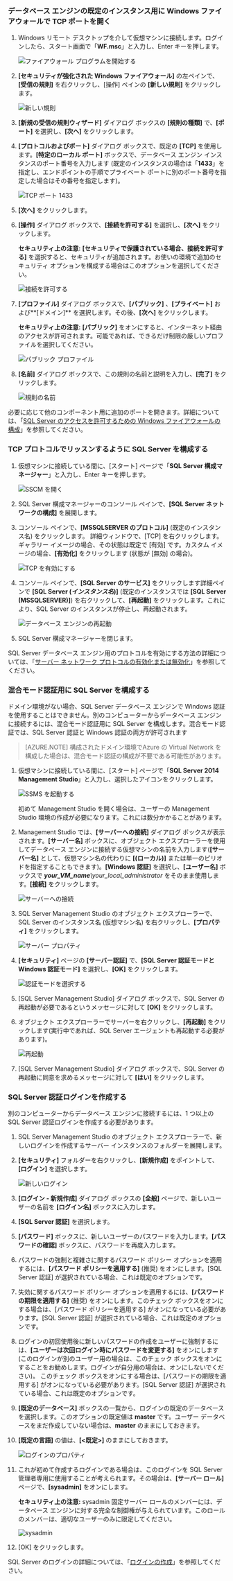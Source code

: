 ### データベース エンジンの既定のインスタンス用に Windows ファイアウォールで TCP ポートを開く

1. Windows リモート デスクトップを介して仮想マシンに接続します。ログインしたら、スタート画面で「**WF.msc**」と入力し、Enter キーを押します。 

	![ファイアウォール プログラムを開始する](./media/virtual-machines-sql-server-connection-steps/12Open-WF.png)
2. **[セキュリティが強化された Windows ファイアウォール]** の左ペインで、**[受信の規則]** を右クリックし、[操作] ペインの **[新しい規則]** をクリックします。

	![新しい規則](./media/virtual-machines-sql-server-connection-steps/13New-FW-Rule.png)

3. **[新規の受信の規則ウィザード]** ダイアログ ボックスの **[規則の種類]** で、**[ポート]** を選択し、**[次へ]** をクリックします。

4. **[プロトコルおよびポート]** ダイアログ ボックスで、既定の **[TCP]** を使用します。**[特定のローカル ポート]** ボックスで、データベース エンジン インスタンスのポート番号を入力します (既定のインスタンスの場合は「**1433**」を指定し、エンドポイントの手順でプライベート ポートに別のポート番号を指定した場合はその番号を指定します)。

	![TCP ポート 1433](./media/virtual-machines-sql-server-connection-steps/14Port-1433.png)

5. **[次へ]** をクリックします。

6. **[操作]** ダイアログ ボックスで、**[接続を許可する]** を選択し、**[次へ]** をクリックします。

	**セキュリティ上の注意:** **[セキュリティで保護されている場合、接続を許可する]** を選択すると、セキュリティが追加されます。お使いの環境で追加のセキュリティ オプションを構成する場合はこのオプションを選択してください。

	![接続を許可する](./media/virtual-machines-sql-server-connection-steps/15Allow-Connection.png)

7. **[プロファイル]** ダイアログ ボックスで、**[パブリック]** 、**[プライベート]** および**[ドメイン]** を選択します。その後、**[次へ]** をクリックします。

    **セキュリティ上の注意:** **[パブリック]** をオンにすると、インターネット経由のアクセスが許可されます。可能であれば、できるだけ制限の厳しいプロファイルを選択してください。

	![パブリック プロファイル](./media/virtual-machines-sql-server-connection-steps/16Public-Private-Domain-Profile.png)

8. **[名前]** ダイアログ ボックスで、この規則の名前と説明を入力し、**[完了]** をクリックします。

	![規則の名前](./media/virtual-machines-sql-server-connection-steps/17Rule-Name.png)

必要に応じて他のコンポーネント用に追加のポートを開きます。詳細については、「[SQL Server のアクセスを許可するための Windows ファイアウォールの構成](http://msdn.microsoft.com/library/cc646023.aspx)」を参照してください。


### TCP プロトコルでリッスンするように SQL Server を構成する

1. 仮想マシンに接続している間に、[スタート] ページで「**SQL Server 構成マネージャー**」と入力し、Enter キーを押します。
	
	![SSCM を開く](./media/virtual-machines-sql-server-connection-steps/9Click-SSCM.png)

2. SQL Server 構成マネージャーのコンソール ペインで、**[SQL Server ネットワークの構成]** を展開します。

3. コンソール ペインで、**[MSSQLSERVER のプロトコル]** (既定のインスタンス名) をクリックします。 詳細ウィンドウで、[TCP] を右クリックします。ギャラリー イメージの場合、その状態は既定で [有効] です。カスタム イメージの場合、**[有効化]** をクリックします (状態が [無効] の場合)。

	![TCP を有効にする](./media/virtual-machines-sql-server-connection-steps/10Enable-TCP.png)

5. コンソール ペインで、**[SQL Server のサービス]** をクリックします詳細ペインで **[SQL Server (_インスタンス名_)]** (既定のインスタンスでは **[SQL Server (MSSQLSERVER)]**) を右クリックして、**[再起動]** をクリックします。これにより、SQL Server のインスタンスが停止し、再起動されます。

	![データベース エンジンの再起動](./media/virtual-machines-sql-server-connection-steps/11Restart.png)

7. SQL Server 構成マネージャーを閉じます。

SQL Server データベース エンジン用のプロトコルを有効にする方法の詳細については、「[サーバー ネットワーク プロトコルの有効化または無効化](http://msdn.microsoft.com/library/ms191294.aspx)」を参照してください。

### 混合モード認証用に SQL Server を構成する

ドメイン環境がない場合、SQL Server データベース エンジンで Windows 認証を使用することはできません。別のコンピューターからデータベース エンジンに接続するには、混合モード認証用に SQL Server を構成します。混合モード認証では、SQL Server 認証と Windows 認証の両方が許可されます

>[AZURE.NOTE] 構成されたドメイン環境でAzure の Virtual Network を構成した場合は、混合モード認証の構成が不要である可能性があります。

1. 仮想マシンに接続している間に、[スタート] ページで「**SQL Server 2014 Management Studio**」と入力し、選択したアイコンをクリックします。

	![SSMS を起動する](./media/virtual-machines-sql-server-connection-steps/18Start-SSMS.png)

	初めて Management Studio を開く場合は、ユーザーの Management Studio 環境の作成が必要になります。これには数分かかることがあります。

2. Management Studio では、**[サーバーへの接続]** ダイアログ ボックスが表示されます。**[サーバー名]** ボックスに、オブジェクト エクスプローラーを使用してデータベース エンジンに接続する仮想マシンの名前を入力します(**[サーバー名]** として、仮想マシン名の代わりに **[(ローカル)]** または単一のピリオドを指定することもできます)。**[Windows 認証]** を選択し、**[ユーザー名]** ボックスで _**your\_VM\_name**\\your\_local\_administrator_ をそのまま使用します。**[接続]** をクリックします。

	![サーバーへの接続](./media/virtual-machines-sql-server-connection-steps/19Connect-to-Server.png)

3. SQL Server Management Studio のオブジェクト エクスプローラーで、SQL Server のインスタンス名 (仮想マシン名) を右クリックし、**[プロパティ]** をクリックします。

	![サーバー プロパティ](./media/virtual-machines-sql-server-connection-steps/20Server-Properties.png)

4. **[セキュリティ]** ページの **[サーバー認証]** で、**[SQL Server 認証モードと Windows 認証モード]** を選択し、**[OK]** をクリックします。

	![認証モードを選択する](./media/virtual-machines-sql-server-connection-steps/21Mixed-Mode.png)

5. [SQL Server Management Studio] ダイアログ ボックスで、SQL Server の再起動が必要であるというメッセージに対して **[OK]** をクリックします。

6. オブジェクト エクスプローラーでサーバーを右クリックし、**[再起動]** をクリックします(実行中であれば、SQL Server エージェントも再起動する必要があります)。

	![再起動](./media/virtual-machines-sql-server-connection-steps/22Restart2.png)

7. [SQL Server Management Studio] ダイアログ ボックスで、SQL Server の再起動に同意を求めるメッセージに対して **[はい]** をクリックします。

### SQL Server 認証ログインを作成する

別のコンピューターからデータベース エンジンに接続するには、1 つ以上の SQL Server 認証ログインを作成する必要があります。

1. SQL Server Management Studio のオブジェクト エクスプローラーで、新しいログインを作成するサーバー インスタンスのフォルダーを展開します。

2. **[セキュリティ]** フォルダーを右クリックし、**[新規作成]** をポイントして、**[ログイン]** を選択します。

	![新しいログイン](./media/virtual-machines-sql-server-connection-steps/23New-Login.png)

3. **[ログイン - 新規作成]** ダイアログ ボックスの **[全般]** ページで、新しいユーザーの名前を **[ログイン名]** ボックスに入力します。

4. **[SQL Server 認証]** を選択します。

5. **[パスワード]** ボックスに、新しいユーザーのパスワードを入力します。**[パスワードの確認]** ボックスに、パスワードを再度入力します。

6. パスワードの強制と複雑さに関するパスワード ポリシー オプションを適用するには、**[パスワード ポリシーを適用する]** (推奨) をオンにします。[SQL Server 認証] が選択されている場合、これは既定のオプションです。

7. 失効に関するパスワード ポリシー オプションを適用するには、**[パスワードの期限を適用する]** (推奨) をオンにします。このチェック ボックスをオンにする場合は、[パスワード ポリシーを適用する] がオンになっている必要があります。[SQL Server 認証] が選択されている場合、これは既定のオプションです。

8. ログインの初回使用後に新しいパスワードの作成をユーザーに強制するには、**[ユーザーは次回ログイン時にパスワードを変更する]** をオンにします (このログインが別のユーザー用の場合は、このチェック ボックスをオンにすることをお勧めします。ログインが自分用の場合は、オンにしないでください)。 このチェック ボックスをオンにする場合は、[パスワードの期限を適用する] がオンになっている必要があります。[SQL Server 認証] が選択されている場合、これは既定のオプションです。

9. **[既定のデータベース]** ボックスの一覧から、ログインの既定のデータベースを選択します。このオプションの既定値は **master** です。ユーザー データベースをまだ作成していない場合は、**master** のままにしておきます。

10. **[既定の言語]** の値は、**[<既定>]** のままにしておきます。
    
	![ログインのプロパティ](./media/virtual-machines-sql-server-connection-steps/24Test-Login.png)

11. これが初めて作成するログインである場合は、このログインを SQL Server 管理者専用に使用することが考えられます。その場合は、**[サーバー ロール]** ページで、**[sysadmin]** をオンにします。

	**セキュリティ上の注意:** sysadmin 固定サーバー ロールのメンバーには、データベース エンジンに対する完全な制御権が与えられています。このロールのメンバーは、適切なユーザーのみに限定してください。

	![sysadmin](./media/virtual-machines-sql-server-connection-steps/25sysadmin.png)

12. [OK] をクリックします。

SQL Server のログインの詳細については、「[ログインの作成](http://msdn.microsoft.com/library/aa337562.aspx)」を参照してください。

<!---HONumber=AcomDC_0302_2016-->